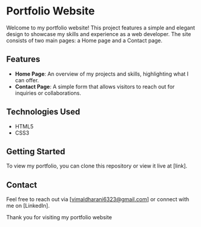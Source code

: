 # Portfolio Website

Welcome to my portfolio website! This project features a simple and elegant design to showcase my skills and experience as a web developer. The site consists of two main pages: a Home page and a Contact page.

## Features

- **Home Page**: An overview of my projects and skills, highlighting what I can offer.
- **Contact Page**: A simple form that allows visitors to reach out for inquiries or collaborations.

## Technologies Used

- HTML5
- CSS3

## Getting Started

To view my portfolio, you can clone this repository or view it live at [link].

## Contact

Feel free to reach out via [vimaldharani6323@gmail.com] or connect with me on [LinkedIn].

Thank you for visiting my portfolio website
